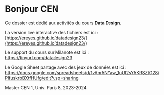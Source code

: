 # Bonjour CEN

Ce dossier est dédié aux activités du cours **Data Design**.

La version live interactive des fichiers est ici :
[https://ereyes.github.io/datadesign23/](https://ereyes.github.io/datadesign23/)

Le support du cours sur Milanote est ici :  
https://tinyurl.com/datadesign23

Le Google Sheet partagé avec des jeux de données est ici :  
https://docs.google.com/spreadsheets/d/1vAnr5NYaw_1uUI2sY5KRSZtG28iPlfuskrbBXtfHUfg/edit?usp=sharing


Master CEN 1, Univ. Paris 8, 2023-2024.
